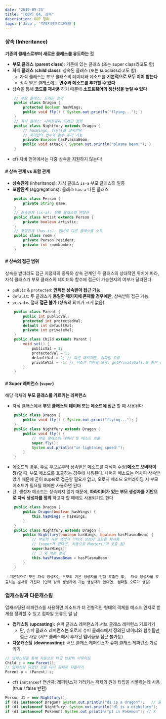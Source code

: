 ```yaml
---
date: '2019-09-25'
title: "[OOP] 04. 상속"
description: OOP 정리
tags: ['Java', '객체지향프로그래밍']
---
```


### 상속 (Inheritance)
__기존의 클래스로부터 새로운 클래스를 유도하는 것__
- __부모 클래스__ (__parent class__): 기존에 있는 클래스 (또는 super class라고도 함)
- __자식 클래스__ (__child class__): 상속된 클래스 (또는 subclass라고도 함)
    - 자식 클래스는 부모 클래스의 데이터와 메소드를 __기본적으로 모두 이어 받는다__
    - 상속 받은 클래스에는 __변수와 메소드를 추가할 수 있다__
- 상속을 통해 __코드를 재사용__ 하기 때문에 __소프트웨어의 생산성을 높일 수 있다__
```java
    // 부모 클래스: 드래곤 정의
    public class Dragon {
        protected Boolean hasWings;
        public void fly() { System.out.println("flying..."); }
    }
    // 자식 클래스: 나이트퓨리 드래곤 정의
    public class Nightfury extends Dragon {
        // hasWings, fly()을 상속받음
        // 자기만의 변수와 함수 추가 가능
        private Boolean hasPlasmaBeam;
        public void attack { System.out.println("plasma beam!"); }
    }
```
- cf) 자바 언어에서는 다중 상속을 지원하지 않는다!

#### # 상속 관계 vs 포함 관계
- __상속관계__ (inheritance): 자식 클래스 `is-a` 부모 클래스의 일종
- __포함관계__ (aggregations): 클래스 `has-a` 다른 클래스
```java
    public class Person {
        private String name;
    }
    // 상속관계 (is-a): 부모 클래스의 연장선
    public class Artist extends Person {
        private boolean artistic;
    }
    // 포함관계 (has-is): 멤버로 다른 클래스를 소유
    public class room {
        private Person resident;
        private int roomNumber;
    }
```

#### # 상속의 접근 범위
상속을 받더라도 접근 지정자의 종류와 상속 관계인 두 클래스의 상대적인 위치에 따라, 자식 클래스가 부모 클래스의 데이터와 함수에 접근이 가능한지의 여부가 달라진다
- `public` & `protected`: __언제든 상속받아 접근 가능__
- `default`: 두 클래스가 __동일한 패키지에 존재할 경우에만__, 상속받아 접근 가능
- `private`: 절대 __접근 불가__ (상속의 의미가 크게 없음)
```java
    public class Parent {
        public int publicVal;
        protected int protectedVal;
        default int defaultVal;
        private int privateVal;
    }
    public class Child extends Parent {
        void set() {
            publicVal = 1;
            protectedVal = 1;
            defaultVal = 2; // 다른 패키지면, 컴파일 오류
            privateVal = -1; // 무조건 컴파일 오류; getPrivateVal()을 통한 접근이 권장됨
        }
    }
```

#### # Super 레퍼런스 (`super`)
해당 객체의 __부모 클래스를 가르키는 레퍼런스__ 
- 자식 클래스에서 __부모 클래스의 데이터 또는 메소드에 접근__ 할 때 사용된다
```java
    public class Dragon {
        public void fly() { System.out.print("flying..."); }
    }
    public class Nightfury extends Dragon {
        public void fly() { 
            // 부모 클래스의 데이터 및 메소드 호출
            super.fly();
            System.out.println("in lightning speed!"); 
        }
    }
```
- 메소드의 경우, 주로 부모로부터 상속받은 메소드를 자식이 수정(__메소드 오버라이딩__)할 때, 부모 메소드를 호출하는 경우에 사용된다. 나머지 메소드는 어차피 상속받았기 때문에 굳이 super로 접근할 필요가 없고, 오로지 메소드 오버라이딩 시 부모 메소드가 필요될 때에만 사용하면 된다
- 단, 생성자 메소드는 상속되지 않기 때문에, __파라미터가 있는 부모 생성자를 기반으로 자식 생성자를 정의__ 하고자 할 때에도 사용되기도 한다
```java
    public class Dragon {
        public Dragon(boolean hasWings) {
            this.hasWings = hasWings;
        }
    }
    public class Nightfury extends Dragon {
        public Nightfury(boolean hasWings, boolean hasPlasmaBeam) {
            // 부모의 기본 생성자 이외의 생성자 코드를 재사용
            // (super가 없다면, 자동으로 Master()이 호출 됨)
            super(hasWings);
            // 그 외 부분 정의
            this.hasPlasmaBeam = hasPlasmaBeam;
        }
    }
```
    - 기본적으로 모든 자식 생성자는 부모의 기본 생성자를 먼저 호출한 후,  자식 생성자를 호출하는 순서를 가진다 (만약 상위 생성자에 기본 생성자가 없다면, 컴파일 오류가 생김)

### 업캐스팅과 다운캐스팅
업캐스팅된 레퍼런스를 사용하면 메소드가 더 전형적인 형태의 객체를 메소드 인자로 받게끔 정의할 수 있고 컴파일 오류도 덜 남
- __업캐스팅__ (__upcasting__): 슈퍼 클래스 레퍼런스가 서브 클래스 레퍼런스 가르키기
    - 단, 슈퍼 클래스 레퍼런스는 오로지 슈퍼 클래스에서 정의된 데이터와 함수들만 접근 가능 (서브 클래스에서 추가된 멤버들을 접근 불가능)
- __다운캐스팅__ (__downcasting__): 서브 클래스 레퍼런스가 슈퍼 클래스 레퍼런스 가르키기
```java
// 업캐스팅을 통해 자동으로 타입 변환이 이루어짐
Child c = new Parent();
// 업캐스팅 되었던 것을 다시 강제로 되돌리기
Parent p = (Parent) c;
```
- cf) `instanceof` 연산자: 레퍼런스가 가리키는 객체의 원래 타입을 식별하는데 사용 (true / false 반환)
```java
Person d1 = new Nightfury();
if (d1 instanceof Dragon) System.out.println("d1 is a dragon");   // 출력
if (d1 instanceof Nightfury) System.out.println("d1 is a nightfury");   // 출력
if (d1 instanceof Pokemon) System.out.println("p1 is Pokemon"); // X
```